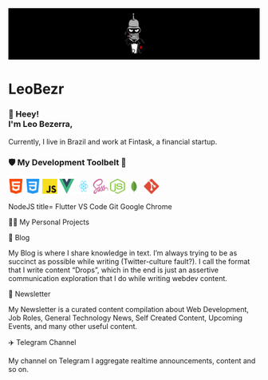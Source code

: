 <img src="./assets/bezrbanner.jpg"/>

<h1>LeoBezr</h1>

<h3>👋 Heey!<br/>
I'm Leo Bezerra,</h3>
Currently, I live in Brazil and work at Fintask, a financial startup.

<h3>🛡 My Development Toolbelt 🏹</h3>
<p><img src="assets/html.svg" width="30" height="30" /> <img src="assets/css-3.svg" width="30" height="30" /> <img src="assets/javascript.svg" width="30" height="30" /> <img src="assets/vue.svg" width="30" height="30" /> <img src="assets/react.svg" width="30" height="30" /> <img src="assets/sass.svg" width="30" height="30" /> <img src="assets/node.svg" width="30" height="30" /> <img src="assets/mongodb.svg" width="30" height="30" /> <img src="assets/git.svg" width="30" height="30" /></p>


 NodeJS     title=    Flutter    VS Code    Git    Google Chrome


👨‍💻   My Personal Projects

📝  Blog

My Blog is where I share knowledge in text. I’m always trying to be as succinct as possible while writing (Twitter-culture fault?). I call the format that I write content “Drops”, which in the end is just an assertive communication exploration that I do while writing webdev content.

📰  Newsletter

My Newsletter is a curated content compilation about Web Development, Job Roles, General Technology News, Self Created Content, Upcoming Events, and many other useful content.

✈️  Telegram Channel

My channel on Telegram I aggregate realtime announcements, content and so on.